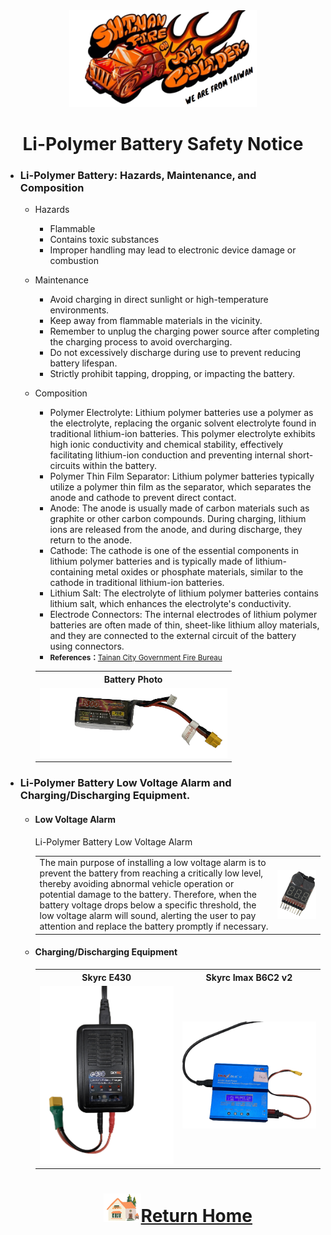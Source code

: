 <div align="center"><img src="../../other/img/logo.png" width="300" alt=" logo"></div>

# <div align="center">Li-Polymer Battery Safety Notice</div> 
- ### Li-Polymer Battery: Hazards, Maintenance, and Composition
    - Hazards
        - Flammable
        - Contains toxic substances
        - Improper handling may lead to electronic device damage or combustion
    - Maintenance
        - Avoid charging in direct sunlight or high-temperature environments.
        - Keep away from flammable materials in the vicinity.
        - Remember to unplug the charging power source after completing the charging process to avoid overcharging.
        - Do not excessively discharge during use to prevent reducing battery lifespan.
        - Strictly prohibit tapping, dropping, or impacting the battery.
    - Composition
        - Polymer Electrolyte: Lithium polymer batteries use a polymer as the electrolyte, replacing the organic solvent electrolyte found in traditional lithium-ion batteries. This polymer electrolyte exhibits high ionic conductivity and chemical stability, effectively facilitating lithium-ion conduction and preventing internal short-circuits within the battery.  
        - Polymer Thin Film Separator: Lithium polymer batteries typically utilize a polymer thin film as the separator, which separates the anode and cathode to prevent direct contact.  
        - Anode: The anode is usually made of carbon materials such as graphite or other carbon compounds. During charging, lithium ions are released from the anode, and during discharge, they return to the anode.  
        - Cathode: The cathode is one of the essential components in lithium polymer batteries and is typically made of lithium-containing metal oxides or phosphate materials, similar to the cathode in traditional lithium-ion batteries.  
        - Lithium Salt: The electrolyte of lithium polymer batteries contains lithium salt, which enhances the electrolyte's conductivity.  
        - Electrode Connectors: The internal electrodes of lithium polymer batteries are often made of thin, sheet-like lithium alloy materials, and they are connected to the external circuit of the battery using connectors.  
        - <small>__References：__[Tainan City Government Fire Bureau](https://119.tainan.gov.tw/News_Content.aspx?n=25497&s=7743170) </small>  
          
        <div align="center">
        <table>
        <tr align="center">
        <th>Battery Photo</th>
        </tr>
        <tr>
        <td><img src="./img/lipo_battery.png" width = "300"  alt="Discharging Equipment"/></td>
        </tr>
        </table>
        </div>         


 
 
- ### Li-Polymer Battery Low Voltage Alarm and Charging/Discharging Equipment.  
    - #### Low Voltage Alarm
        
      Li-Polymer Battery Low Voltage Alarm 

        <div align="center">
        <table>
        <tr>
        <td>The main purpose of installing a low voltage alarm is to prevent the battery from reaching a critically low level, thereby avoiding abnormal vehicle operation or potential damage to the battery. Therefore, when the battery voltage drops below a specific threshold, the low voltage alarm will sound, alerting the user to pay attention and replace the battery promptly if necessary.  
        
        </td>
        <td><img src="./img/low_voltage_alarm.png" width = "500"  alt="low_voltage_alarm" align="center" /></td>

        </tr>

        </table>
        </div>
    - #### Charging/Discharging Equipment
      <div align="center">
      <table>
        <tr align="center">
        <th>Skyrc E430</th>
        <th>Skyrc Imax B6C2 v2</th>
        </tr>
        <tr>
        <td><img src="./img/e430.png" width = "300"  alt="Discharging Equipment" /></td>
        <td><img src="./img/B6AC2.png" width = "300"  alt="Discharging Equipment" /></td>

        </tr>

</table>
</div>
      
     
 
# <div align="center">![HOME](../../other/img/Home.png)[Return Home](../../)</div> 
